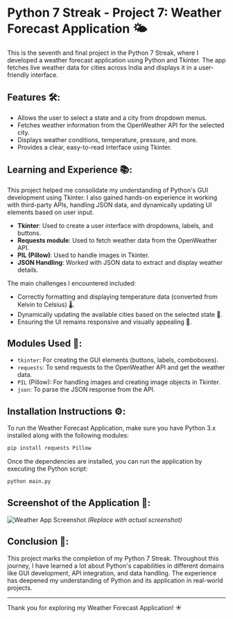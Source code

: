 

# Python 7 Streak - Project 7: Weather Forecast Application 🌤️

This is the seventh and final project in the Python 7 Streak, where I developed a weather forecast application using Python and Tkinter. The app fetches live weather data for cities across India and displays it in a user-friendly interface.

## Features 🛠️:
- Allows the user to select a state and a city from dropdown menus.
- Fetches weather information from the OpenWeather API for the selected city.
- Displays weather conditions, temperature, pressure, and more.
- Provides a clear, easy-to-read interface using Tkinter.

## Learning and Experience 📚:
This project helped me consolidate my understanding of Python's GUI development using Tkinter. I also gained hands-on experience in working with third-party APIs, handling JSON data, and dynamically updating UI elements based on user input.

- **Tkinter**: Used to create a user interface with dropdowns, labels, and buttons.
- **Requests module**: Used to fetch weather data from the OpenWeather API.
- **PIL (Pillow)**: Used to handle images in Tkinter.
- **JSON Handling**: Worked with JSON data to extract and display weather details.

The main challenges I encountered included:
- Correctly formatting and displaying temperature data (converted from Kelvin to Celsius) 🌡️.
- Dynamically updating the available cities based on the selected state 🌆.
- Ensuring the UI remains responsive and visually appealing 🎨.

## Modules Used 🧰:
- `tkinter`: For creating the GUI elements (buttons, labels, comboboxes).
- `requests`: To send requests to the OpenWeather API and get the weather data.
- `PIL` (Pillow): For handling images and creating image objects in Tkinter.
- `json`: To parse the JSON response from the API.

## Installation Instructions ⚙️:
To run the Weather Forecast Application, make sure you have Python 3.x installed along with the following modules:

```bash
pip install requests Pillow
```

Once the dependencies are installed, you can run the application by executing the Python script:

```bash
python main.py
```

## Screenshot of the Application 📸:
![Weather App Screenshot](screenshot.png)  *(Replace with actual screenshot)*

## Conclusion 🎉:
This project marks the completion of my Python 7 Streak. Throughout this journey, I have learned a lot about Python's capabilities in different domains like GUI development, API integration, and data handling. The experience has deepened my understanding of Python and its application in real-world projects.

---

Thank you for exploring my Weather Forecast Application! ☀️
